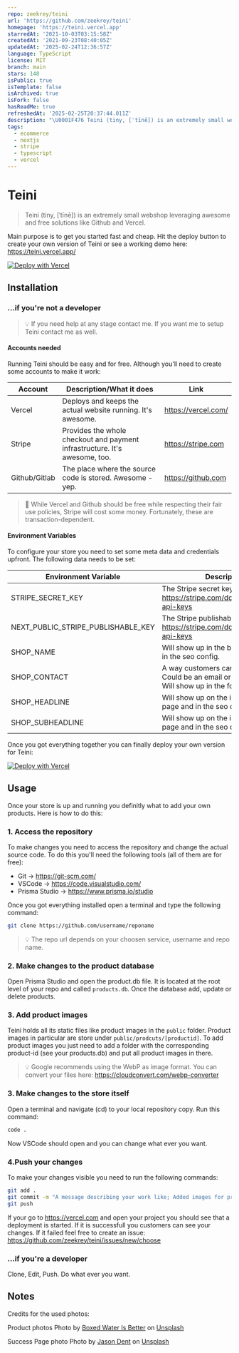 ```yaml
---
repo: zeekrey/teini
url: 'https://github.com/zeekrey/teini'
homepage: 'https://teini.vercel.app'
starredAt: '2021-10-03T03:15:58Z'
createdAt: '2021-09-23T08:40:05Z'
updatedAt: '2025-02-24T12:36:57Z'
language: TypeScript
license: MIT
branch: main
stars: 148
isPublic: true
isTemplate: false
isArchived: true
isFork: false
hasReadMe: true
refreshedAt: '2025-02-25T20:37:44.011Z'
description: "\U0001F476 Teini (tiny, [ˈtīnē]) is an extremely small webshop leveraging awesome and free solutions like Github and Vercel."
tags:
  - ecommerce
  - nextjs
  - stripe
  - typescript
  - vercel
---
```


# Teini

> Teini (tiny, [ˈtīnē]) is an extremely small webshop leveraging awesome and free solutions like Github and Vercel.

Main purpose is to get you started fast and cheap. Hit the deploy button to create your own version of Teini or see a working demo here: https://teini.vercel.app/

[![Deploy with Vercel](https://vercel.com/button)](https://vercel.com/new/clone?repository-url=https%3A%2F%2Fgithub.com%2Fzeekrey%2Fteini&env=STRIPE_SECRET_KEY,NEXT_PUBLIC_STRIPE_PUBLISHABLE_KEY,SHOP_NAME,SHOP_CONTACT,SHOP_HEADLINE,SHOP_SUBHEADLINE&envDescription=You'll%20need%20Stripe%20API%20key.&envLink=https%3A%2F%2Fstripe.com%2Fdocs%2Fkeys&project-name=teini-copy&repo-name=teini-copy&redirect-url=https%3A%2F%2Fkrey.io&demo-title=Teini%20-%20The%20smallest%20eShop%20in%20the%20world&demo-description=A%20real%20online%20store.%20But%20without%20the%20costs%20and%20without%20complexity.&demo-url=https%3A%2F%2Fteini.co&demo-image=https%3A%2F%2Fimages.unsplash.com%2Fphoto-1494256997604-768d1f608cac%3Fixid%3DMnwxMjA3fDB8MHxwaG90by1wYWdlfHx8fGVufDB8fHx8%26ixlib%3Drb-1.2.1%26auto%3Dformat%26fit%3Dcrop%26w%3D1829%26q%3D80)

## Installation

### ...if you're not a developer

> 💡 If you need help at any stage contact me. If you want me to setup Teini contact me as well.

#### Accounts needed

Running Teini should be easy and for free. Although you'll need to create some accounts to make it work:

| Account       | Description/What it does                                                   | Link                |
| ------------- | -------------------------------------------------------------------------- | ------------------- |
| Vercel        | Deploys and keeps the actual website running. It's awesome.                | https://vercel.com/ |
| Stripe        | Provides the whole checkout and payment infrastructure. It's awesome, too. | https://stripe.com  |
| Github/Gitlab | The place where the source code is stored. Awesome - yep.                  | https://github.com  |

> 🤑 While Vercel and Github should be free while respecting their fair use policies, Stripe will cost some money. Fortunately, these are transaction-dependent.

#### Environment Variables

To configure your store you need to set some meta data and credentials upfront. The following data needs to be set:

| Environment Variable               | Description                                                                                          | Default |
| ---------------------------------- | ---------------------------------------------------------------------------------------------------- | ------- |
| STRIPE_SECRET_KEY                  | The Stripe secret key: https://stripe.com/docs/keys#obtain-api-keys                                  |
| NEXT_PUBLIC_STRIPE_PUBLISHABLE_KEY | The Stripe publishable key: https://stripe.com/docs/keys#obtain-api-keys                             |
| SHOP_NAME                          | Will show up in the browser tab and in the seo config.                                               |
| SHOP_CONTACT                       | A way customers can contact your. Could be an email or a Twitter handle. Will show up in the footer. |
| SHOP_HEADLINE                      | Will show up on the index (start) page and in the seo config.                                        |
| SHOP_SUBHEADLINE                   | Will show up on the index (start) page and in the seo config.                                        |

Once you got everything together you can finally deploy your own version for Teini:

[![Deploy with Vercel](https://vercel.com/button)](https://vercel.com/new/clone?repository-url=https%3A%2F%2Fgithub.com%2Fzeekrey%2Fteini&env=STRIPE_SECRET_KEY,NEXT_PUBLIC_STRIPE_PUBLISHABLE_KEY,SHOP_NAME,SHOP_CONTACT,SHOP_HEADLINE,SHOP_SUBHEADLINE&envDescription=You'll%20need%20Stripe%20API%20key.&envLink=https%3A%2F%2Fstripe.com%2Fdocs%2Fkeys&project-name=teini-copy&repo-name=teini-copy&redirect-url=https%3A%2F%2Fkrey.io&demo-title=Teini%20-%20The%20smallest%20eShop%20in%20the%20world&demo-description=A%20real%20online%20store.%20But%20without%20the%20costs%20and%20without%20complexity.&demo-url=https%3A%2F%2Fteini.co&demo-image=https%3A%2F%2Fimages.unsplash.com%2Fphoto-1494256997604-768d1f608cac%3Fixid%3DMnwxMjA3fDB8MHxwaG90by1wYWdlfHx8fGVufDB8fHx8%26ixlib%3Drb-1.2.1%26auto%3Dformat%26fit%3Dcrop%26w%3D1829%26q%3D80)

## Usage

Once your store is up and running you definitly what to add your own products. Here is how to do this:

### 1. Access the repository

To make changes you need to access the repository and change the actual source code. To do this you'll need the following tools (all of them are for free):

- Git -> https://git-scm.com/
- VSCode -> https://code.visualstudio.com/
- Prisma Studio -> https://www.prisma.io/studio

Once you got everything installed open a terminal and type the following command:

```bash
git clone https://github.com/username/reponame
```

> 💡 The repo url depends on your choosen service, username and repo name.

### 2. Make changes to the product database

Open Prisma Studio and open the product.db file. It is located at the root level of your repo and called `products.db`. Once the database add, update or delete products.

### 3. Add product images

Teini holds all its static files like product images in the `public` folder. Product images in particular are store under `public/prodcuts/[productid]`. To add product images you just need to add a folder with the corresponding product-id (see your products.db) and put all product images in there.

> 💡 Google recommends using the WebP as image format. You can convert your files here: https://cloudconvert.com/webp-converter

### 3. Make changes to the store itself

Open a terminal and navigate (cd) to your local repository copy. Run this command:

```bash
code .
```

Now VSCode should open and you can change what ever you want.

### 4.Push your changes

To make your changes visible you need to run the following commands:

```bash
git add .
git commit -m "A message describing your work like; Added images for product 1."
git push
```

If your go to https://vercel.com and open your project you should see that a deployment is started. If it is successfull you customers can see your changes. If it failed feel free to create an issue: https://github.com/zeekrey/teini/issues/new/choose

### ...if you're a developer

Clone, Edit, Push. Do what ever you want.

## Notes

Credits for the used photos:

Product photos
Photo by <a href="https://unsplash.com/@boxedwater?utm_source=unsplash&utm_medium=referral&utm_content=creditCopyText">Boxed Water Is Better</a> on <a href="https://unsplash.com/@boxedwater?utm_source=unsplash&utm_medium=referral&utm_content=creditCopyText">Unsplash</a>

Success Page photo
Photo by <a href="https://unsplash.com/@jdent?utm_source=unsplash&utm_medium=referral&utm_content=creditCopyText">Jason Dent</a> on <a href="https://unsplash.com/s/photos/celebrate?utm_source=unsplash&utm_medium=referral&utm_content=creditCopyText">Unsplash</a>
